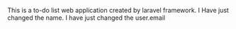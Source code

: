 This is a to-do list web application created by laravel framework.
I Have just changed the name.
I have just changed the user.email
